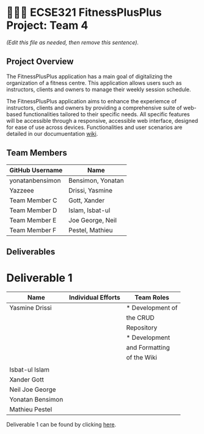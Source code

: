 # 💪➕➕ ECSE321 FitnessPlusPlus Project: Team 4

_(Edit this file as needed, then remove this sentence)._

## Project Overview

The FitnessPlusPlus application has a main goal of digitalizing the organization of a fitness centre. This application allows users such as instructors, clients and owners to manage their weekly session schedule.

The FitnessPlusPlus application aims to enhance the experiemce of instructors, clients and owners by providing a comprehensive suite of web-based functionalities tailored to their specific needs. All specific features will be accessible through a responsive, accessible web interface, designed for ease of use across devices. Functionalities and user scenarios are detailed in our documuentation [wiki](../../wiki).

## Team Members

| GitHub Username |  Name             | 
| --------------- |  ---------------  |
| yonatanbensimon  | Bensimon, Yonatan |
| Yazzeee         | Drissi, Yasmine   |
| Team Member C   | Gott, Xander      |
| Team Member D   | Islam, Isbat-ul   |
| Team Member E   | Joe George, Neil  |
| Team Member F   | Pestel, Mathieu   |

## Deliverables

# Deliverable 1

| Name            | Individual Efforts |     Team Roles     |
| --------------- | ------------------ | ------------------ |
| Yasmine Drissi  |                    | * Development of   |
|                 |                    |    the CRUD        |
|                 |                    |    Repository      |
|                 |                    |  * Development     | 
|                 |                    |    and Formatting  |
|                 |                    |     of the Wiki    |
|                 |                    |                    |
| Isbat-ul Islam  |                    |                    |
| Xander Gott     |                    |                    |
| Neil Joe George |                    |                    |
| Yonatan Bensimon|                    |                    |
| Mathieu Pestel  |                    |                    |

Deliverable 1 can be found by clicking [here](../../wiki/Deliverable-1).
